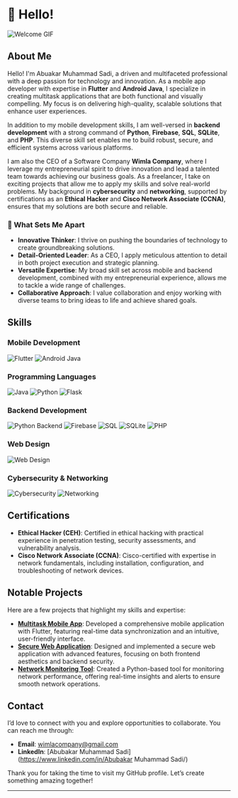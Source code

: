 # 👋 Hello!

![Welcome GIF](https://i.pinimg.com/originals/6e/a8/c6/6ea8c68dfa924bc2e6a9abe3e473087a.gif)

## About Me

Hello! I'm Abuakar Muhammad Sadi, a driven and multifaceted professional with a deep passion for technology and innovation. As a mobile app developer with expertise in **Flutter** and **Android Java**, I specialize in creating multitask applications that are both functional and visually compelling. My focus is on delivering high-quality, scalable solutions that enhance user experiences.

In addition to my mobile development skills, I am well-versed in **backend development** with a strong command of **Python**, **Firebase**, **SQL**, **SQLite**, and **PHP**. This diverse skill set enables me to build robust, secure, and efficient systems across various platforms.

I am also the CEO of a Software Company **Wimla Company**, where I leverage my entrepreneurial spirit to drive innovation and lead a talented team towards achieving our business goals. As a freelancer, I take on exciting projects that allow me to apply my skills and solve real-world problems. My background in **cybersecurity** and **networking**, supported by certifications as an **Ethical Hacker** and **Cisco Network Associate (CCNA)**, ensures that my solutions are both secure and reliable.

### 🌟 What Sets Me Apart

- **Innovative Thinker**: I thrive on pushing the boundaries of technology to create groundbreaking solutions.
- **Detail-Oriented Leader**: As a CEO, I apply meticulous attention to detail in both project execution and strategic planning.
- **Versatile Expertise**: My broad skill set across mobile and backend development, combined with my entrepreneurial experience, allows me to tackle a wide range of challenges.
- **Collaborative Approach**: I value collaboration and enjoy working with diverse teams to bring ideas to life and achieve shared goals.

## Skills

### Mobile Development

<p>
  <img src="https://img.shields.io/badge/Flutter-02569B?style=for-the-badge&logo=flutter&logoColor=white" alt="Flutter" title="Flutter" />
  <img src="https://img.shields.io/badge/Android%20Java-3DDC84?style=for-the-badge&logo=java&logoColor=white" alt="Android Java" title="Android Java" />
</p>

### Programming Languages

<p>
  <img src="https://img.shields.io/badge/Java-007396?style=for-the-badge&logo=java&logoColor=white" alt="Java" title="Java" />
  <img src="https://img.shields.io/badge/Python-306998?style=for-the-badge&logo=python&logoColor=white" alt="Python" title="Python" />
  <img src="https://img.shields.io/badge/Flask-000000?style=for-the-badge&logo=flask&logoColor=white" alt="Flask" title="Flask" />
</p>

### Backend Development

<p>
  <img src="https://img.shields.io/badge/Python%20Backend-306998?style=for-the-badge&logo=python&logoColor=white" alt="Python Backend" title="Python Backend" />
  <img src="https://img.shields.io/badge/Firebase-FFCA28?style=for-the-badge&logo=firebase&logoColor=black" alt="Firebase" title="Firebase" />
  <img src="https://img.shields.io/badge/SQL-003B57?style=for-the-badge&logo=mysql&logoColor=white" alt="SQL" title="SQL" />
  <img src="https://img.shields.io/badge/SQLite-003B57?style=for-the-badge&logo=sqlite&logoColor=white" alt="SQLite" title="SQLite" />
  <img src="https://img.shields.io/badge/PHP-777BB4?style=for-the-badge&logo=php&logoColor=white" alt="PHP" title="PHP" />
</p>

### Web Design

<p>
  <img src="https://img.shields.io/badge/Web%20Design-F7DF1C?style=for-the-badge&logo=html5&logoColor=black" alt="Web Design" title="Web Design" />
</p>

### Cybersecurity & Networking

<p>
  <img src="https://img.shields.io/badge/Cybersecurity-003C70?style=for-the-badge&logo=cisco&logoColor=white" alt="Cybersecurity" title="Cybersecurity" />
  <img src="https://img.shields.io/badge/Networking-0072C6?style=for-the-badge&logo=cisco&logoColor=white" alt="Networking" title="Networking" />
</p>

## Certifications

- **Ethical Hacker (CEH)**: Certified in ethical hacking with practical experience in penetration testing, security assessments, and vulnerability analysis.
- **Cisco Network Associate (CCNA)**: Cisco-certified with expertise in network fundamentals, including installation, configuration, and troubleshooting of network devices.

## Notable Projects

Here are a few projects that highlight my skills and expertise:

- **[Multitask Mobile App](#)**: Developed a comprehensive mobile application with Flutter, featuring real-time data synchronization and an intuitive, user-friendly interface.
- **[Secure Web Application](#)**: Designed and implemented a secure web application with advanced features, focusing on both frontend aesthetics and backend security.
- **[Network Monitoring Tool](#)**: Created a Python-based tool for monitoring network performance, offering real-time insights and alerts to ensure smooth network operations.

## Contact

I’d love to connect with you and explore opportunities to collaborate. You can reach me through:

- **Email**: [wimlacompany@gmail.com](mailto:wimlacompany@gmail.com)
- **LinkedIn**: [Abubakar Muhammad Sadi](https://www.linkedin.com/in/Abubakar Muhammad Sadi/)


Thank you for taking the time to visit my GitHub profile. Let’s create something amazing together!

---

